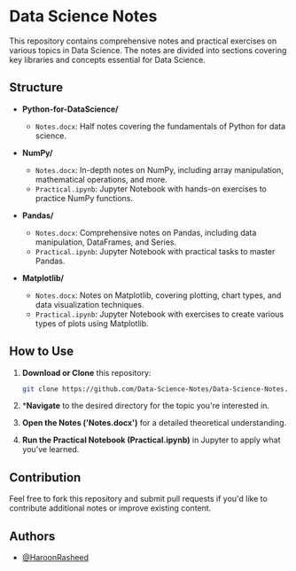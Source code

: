 # Data Science Notes

This repository contains comprehensive notes and practical exercises on various topics in Data Science. The notes are divided into sections covering key libraries and concepts essential for Data Science.

## Structure

- **Python-for-DataScience/**
  - `Notes.docx`: Half notes covering the fundamentals of Python for data science.

- **NumPy/**
  - `Notes.docx`: In-depth notes on NumPy, including array manipulation, mathematical operations, and more.
  - `Practical.ipynb`: Jupyter Notebook with hands-on exercises to practice NumPy functions.

- **Pandas/**
  - `Notes.docx`: Comprehensive notes on Pandas, including data manipulation, DataFrames, and Series.
  - `Practical.ipynb`: Jupyter Notebook with practical tasks to master Pandas.

- **Matplotlib/**
  - `Notes.docx`: Notes on Matplotlib, covering plotting, chart types, and data visualization techniques.
  - `Practical.ipynb`: Jupyter Notebook with exercises to create various types of plots using Matplotlib.

## How to Use

1. **Download or Clone** this repository:
   ```bash
   git clone https://github.com/Data-Science-Notes/Data-Science-Notes.git

2. ***Navigate** to the desired directory for the topic you're interested in.

3. **Open the Notes ('Notes.docx')** for a detailed theoretical understanding.

4. **Run the Practical Notebook (Practical.ipynb)** in Jupyter to apply what you've learned.

## Contribution
Feel free to fork this repository and submit pull requests if you'd like to contribute additional notes or improve existing content.

## Authors

- [@HaroonRasheed](https://github.com/Haroon1056)
